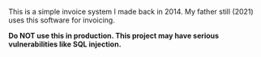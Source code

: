 This is a simple invoice system I made back in 2014. My father still (2021) uses this software for invoicing.

**Do NOT use this in production. This project may have serious vulnerabilities like SQL injection.**
